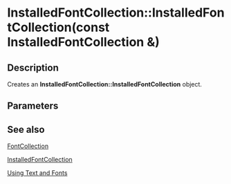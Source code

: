 # InstalledFontCollection::InstalledFontCollection(const InstalledFontCollection &)

## Description

Creates an **InstalledFontCollection::InstalledFontCollection** object.

## Parameters

## See also

[FontCollection](https://learn.microsoft.com/windows/desktop/api/gdiplusheaders/nl-gdiplusheaders-fontcollection)

[InstalledFontCollection](https://learn.microsoft.com/windows/desktop/api/gdiplusheaders/nl-gdiplusheaders-installedfontcollection)

[Using Text and Fonts](https://learn.microsoft.com/windows/desktop/gdiplus/-gdiplus-using-text-and-fonts-use)